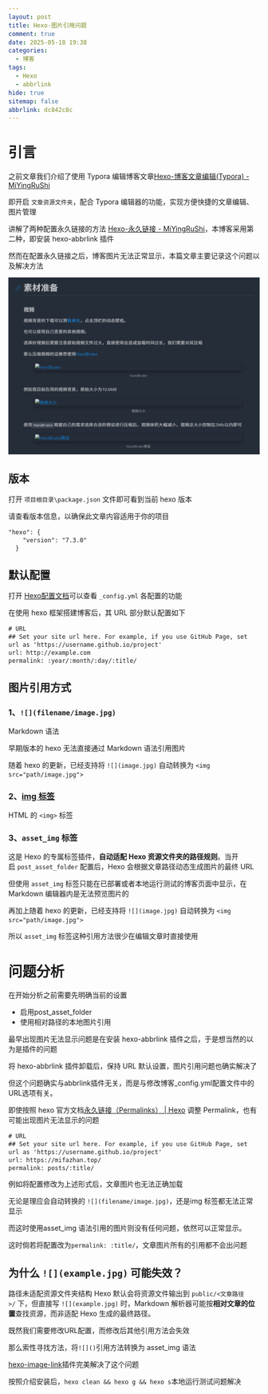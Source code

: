 ```yaml
---
layout: post
title: Hexo-图片引用问题
comment: true
date: 2025-05-18 19:38
categories:
  - 博客
tags:
  - Hexo
  - abbrlink
hide: true
sitemap: false
abbrlink: dc842c8c
---
```

# 引言

之前文章我们介绍了使用 Typora 编辑博客文章[Hexo-博客文章编辑(Typora) - MiYingRuShi](https://mifazhan.top/posts/b915b0ef/)

即开启 `文章资源文件夹`，配合 Typora 编辑器的功能，实现方便快捷的文章编辑、图片管理

讲解了两种配置永久链接的方法 [Hexo-永久链接 - MiYingRuShi](https://mifazhan.top/posts/33b326d2/)，本博客采用第二种，即安装 hexo-abbrlink 插件

然而在配置永久链接之后，博客图片无法正常显示，本篇文章主要记录这个问题以及解决方法

![](permalink/file-20250519203608193.png)

## 版本

打开 `项目根目录\package.json` 文件即可看到当前 hexo 版本

请查看版本信息，以确保此文章内容适用于你的项目

```
"hexo": {
    "version": "7.3.0"
  }
```

## 默认配置

打开 [Hexo配置文档](https://hexo.io/zh-cn/docs/configuration.html)可以查看 `_config.yml` 各配置的功能

在使用 hexo 框架搭建博客后，其 URL 部分默认配置如下

```
# URL
## Set your site url here. For example, if you use GitHub Page, set url as 'https://username.github.io/project'
url: http://example.com
permalink: :year/:month/:day/:title/
```

## 图片引用方式

### 1、`![](filename/image.jpg)`

Markdown 语法

早期版本的 hexo 无法直接通过 Markdown 语法引用图片

随着 hexo 的更新，已经支持将 `![](image.jpg)` 自动转换为 `<img src="path/image.jpg">`

### 2、[img 标签](https://hexo.io/zh-cn/docs/asset-folders#%E7%9B%B8%E5%AF%B9%E8%B7%AF%E5%BE%84%E5%BC%95%E7%94%A8%E7%9A%84%E6%A0%87%E7%AD%BE%E6%8F%92%E4%BB%B6)

HTML 的 `<img>` 标签

### 3、`asset_img` 标签

这是 Hexo 的专属标签插件，​**​自动适配 Hexo 资源文件夹的路径规则​**​。当开启 `post_asset_folder` 配置后，Hexo 会根据文章路径动态生成图片的最终 URL

但使用 `asset_img` 标签只能在已部署或者本地运行测试的博客页面中显示，在 Markdown 编辑器内是无法预览图片的

再加上随着 hexo 的更新，已经支持将 `![](image.jpg)` 自动转换为 `<img src="path/image.jpg">`

所以 `asset_img` 标签这种引用方法很少在编辑文章时直接使用

# 问题分析

在开始分析之前需要先明确当前的设置
- 启用post_asset_folder
- 使用相对路径的本地图片引用

最早出现图片无法显示问题是在安装 hexo-abbrlink 插件之后，于是想当然的以为是插件的问题

将 hexo-abbrlink 插件卸载后，保持 URL 默认设置，图片引用问题也确实解决了

但这个问题确实与abbrlink插件无关，而是与修改博客_config.yml配置文件中的URL选项有关。

即使按照 hexo 官方文档[永久链接（Permalinks） \| Hexo](https://hexo.io/zh-cn/docs/permalinks) 调整 Permalink，也有可能出现图片无法显示的问题

```
# URL
## Set your site url here. For example, if you use GitHub Page, set url as 'https://username.github.io/project'
url: https://mifazhan.top/
permalink: posts/:title/
```

例如将配置修改为上述形式后，文章图片也无法正确加载

无论是理应会自动转换的 `![](filename/image.jpg)`，还是img 标签都无法正常显示

而这时使用asset_img 语法引用的图片则没有任何问题，依然可以正常显示。

这时倘若将配置改为`permalink: :title/`，文章图片所有的引用都不会出问题

## **为什么 `![](example.jpg)` 可能失效？**
路径未适配资源文件夹结构
Hexo 默认会将资源文件输出到 `public/<文章路径>/` 下，但直接写 `![](example.jpg)` 时，Markdown 解析器可能按**相对文章的位置**查找资源，而非适配 Hexo 生成的最终路径。


既然我们需要修改URL配置，而修改后其他引用方法会失效

那么索性寻找方法，将`![]()`引用方法转换为 ​​asset_img 语法

[hexo-image-link](https://github.com/cocowool/hexo-image-link)插件完美解决了这个问题

按照介绍安装后，`hexo clean && hexo g && hexo s`本地运行测试问题解决